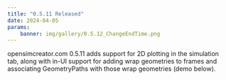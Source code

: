 ```yaml
---
title: "0.5.11 Released"
date: 2024-04-05
params:
    banner: img/gallery/0.5.12_ChangeEndTime.png
---
```


opensimcreator.com 0.5.11 adds support for 2D plotting in the simulation tab,
along with in-UI support for adding wrap geometries to frames and associating
GeometryPaths with those wrap geometries (demo below).

